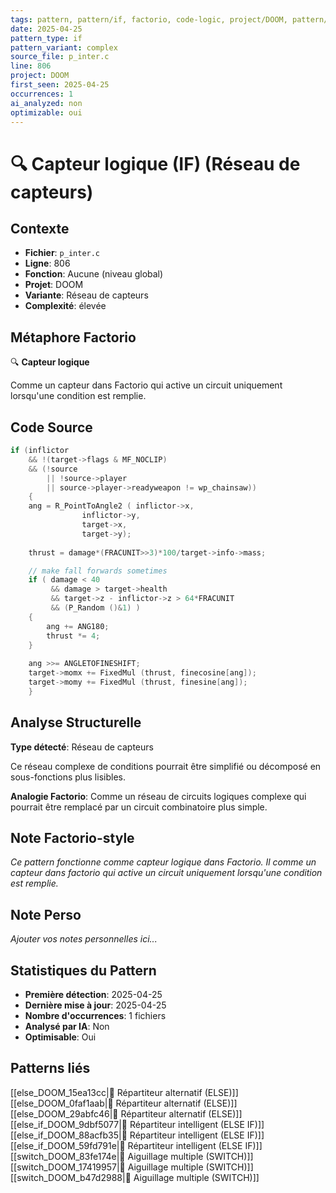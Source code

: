 ```yaml
---
tags: pattern, pattern/if, factorio, code-logic, project/DOOM, pattern/variant/complex
date: 2025-04-25
pattern_type: if
pattern_variant: complex
source_file: p_inter.c
line: 806
project: DOOM
first_seen: 2025-04-25
occurrences: 1
ai_analyzed: non
optimizable: oui
---
```


# 🔍 Capteur logique (IF) (Réseau de capteurs)

## Contexte
- **Fichier**: `p_inter.c`
- **Ligne**: 806
- **Fonction**: Aucune (niveau global)
- **Projet**: DOOM
- **Variante**: Réseau de capteurs
- **Complexité**: élevée

## Métaphore Factorio
🔍 **Capteur logique**

Comme un capteur dans Factorio qui active un circuit uniquement lorsqu'une condition est remplie.

## Code Source
```c
if (inflictor
	&& !(target->flags & MF_NOCLIP)
	&& (!source
	    || !source->player
	    || source->player->readyweapon != wp_chainsaw))
    {
	ang = R_PointToAngle2 ( inflictor->x,
				inflictor->y,
				target->x,
				target->y);
		
	thrust = damage*(FRACUNIT>>3)*100/target->info->mass;

	// make fall forwards sometimes
	if ( damage < 40
	     && damage > target->health
	     && target->z - inflictor->z > 64*FRACUNIT
	     && (P_Random ()&1) )
	{
	    ang += ANG180;
	    thrust *= 4;
	}
		
	ang >>= ANGLETOFINESHIFT;
	target->momx += FixedMul (thrust, finecosine[ang]);
	target->momy += FixedMul (thrust, finesine[ang]);
    }
```

## Analyse Structurelle
**Type détecté**: Réseau de capteurs

Ce réseau complexe de conditions pourrait être simplifié ou décomposé en sous-fonctions plus lisibles.

**Analogie Factorio**:
Comme un réseau de circuits logiques complexe qui pourrait être remplacé par un circuit combinatoire plus simple.

## Note Factorio-style
*Ce pattern fonctionne comme capteur logique dans Factorio. Il comme un capteur dans factorio qui active un circuit uniquement lorsqu'une condition est remplie.*

## Note Perso
*Ajouter vos notes personnelles ici...*

## Statistiques du Pattern
- **Première détection**: 2025-04-25
- **Dernière mise à jour**: 2025-04-25
- **Nombre d'occurrences**: 1 fichiers
- **Analysé par IA**: Non
- **Optimisable**: Oui

## Patterns liés
[[else_DOOM_15ea13cc|🔀 Répartiteur alternatif (ELSE)]]
[[else_DOOM_0faf1aab|🔀 Répartiteur alternatif (ELSE)]]
[[else_DOOM_29abfc46|🔀 Répartiteur alternatif (ELSE)]]
[[else_if_DOOM_9dbf5077|🔄 Répartiteur intelligent (ELSE IF)]]
[[else_if_DOOM_88acfb35|🔄 Répartiteur intelligent (ELSE IF)]]
[[else_if_DOOM_59fd791e|🔄 Répartiteur intelligent (ELSE IF)]]
[[switch_DOOM_83fe174e|🔀 Aiguillage multiple (SWITCH)]]
[[switch_DOOM_17419957|🔀 Aiguillage multiple (SWITCH)]]
[[switch_DOOM_b47d2988|🔀 Aiguillage multiple (SWITCH)]]
